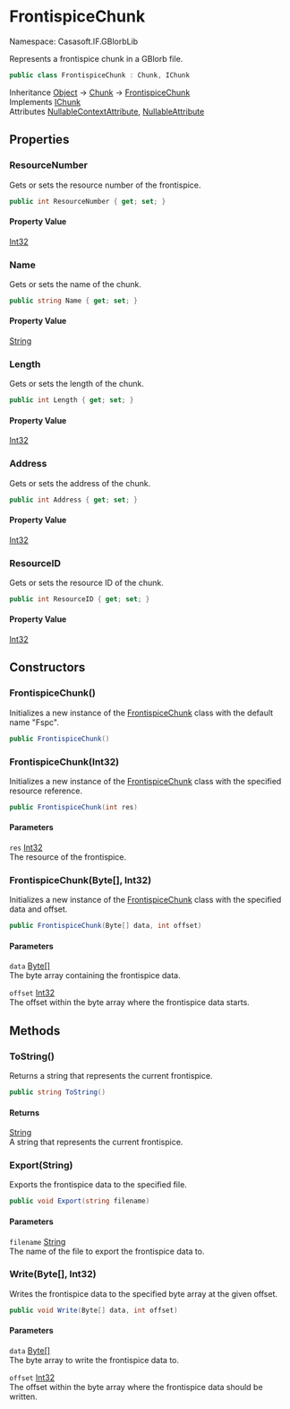 # FrontispiceChunk

Namespace: Casasoft.IF.GBlorbLib

Represents a frontispice chunk in a GBlorb file.

```csharp
public class FrontispiceChunk : Chunk, IChunk
```

Inheritance [Object](https://docs.microsoft.com/en-us/dotnet/api/system.object) → [Chunk](./casasoft.if.gblorblib.chunk) → [FrontispiceChunk](./casasoft.if.gblorblib.frontispicechunk)<br>
Implements [IChunk](./casasoft.if.gblorblib.ichunk)<br>
Attributes [NullableContextAttribute](https://docs.microsoft.com/en-us/dotnet/api/system.runtime.compilerservices.nullablecontextattribute), [NullableAttribute](https://docs.microsoft.com/en-us/dotnet/api/system.runtime.compilerservices.nullableattribute)

## Properties

### **ResourceNumber**

Gets or sets the resource number of the frontispice.

```csharp
public int ResourceNumber { get; set; }
```

#### Property Value

[Int32](https://docs.microsoft.com/en-us/dotnet/api/system.int32)<br>

### **Name**

Gets or sets the name of the chunk.

```csharp
public string Name { get; set; }
```

#### Property Value

[String](https://docs.microsoft.com/en-us/dotnet/api/system.string)<br>

### **Length**

Gets or sets the length of the chunk.

```csharp
public int Length { get; set; }
```

#### Property Value

[Int32](https://docs.microsoft.com/en-us/dotnet/api/system.int32)<br>

### **Address**

Gets or sets the address of the chunk.

```csharp
public int Address { get; set; }
```

#### Property Value

[Int32](https://docs.microsoft.com/en-us/dotnet/api/system.int32)<br>

### **ResourceID**

Gets or sets the resource ID of the chunk.

```csharp
public int ResourceID { get; set; }
```

#### Property Value

[Int32](https://docs.microsoft.com/en-us/dotnet/api/system.int32)<br>

## Constructors

### **FrontispiceChunk()**

Initializes a new instance of the [FrontispiceChunk](./casasoft.if.gblorblib.frontispicechunk) class with the default name "Fspc".

```csharp
public FrontispiceChunk()
```

### **FrontispiceChunk(Int32)**

Initializes a new instance of the [FrontispiceChunk](./casasoft.if.gblorblib.frontispicechunk) class with the specified resource reference.

```csharp
public FrontispiceChunk(int res)
```

#### Parameters

`res` [Int32](https://docs.microsoft.com/en-us/dotnet/api/system.int32)<br>
The resource of the frontispice.

### **FrontispiceChunk(Byte[], Int32)**

Initializes a new instance of the [FrontispiceChunk](./casasoft.if.gblorblib.frontispicechunk) class with the specified data and offset.

```csharp
public FrontispiceChunk(Byte[] data, int offset)
```

#### Parameters

`data` [Byte[]](https://docs.microsoft.com/en-us/dotnet/api/system.byte)<br>
The byte array containing the frontispice data.

`offset` [Int32](https://docs.microsoft.com/en-us/dotnet/api/system.int32)<br>
The offset within the byte array where the frontispice data starts.

## Methods

### **ToString()**

Returns a string that represents the current frontispice.

```csharp
public string ToString()
```

#### Returns

[String](https://docs.microsoft.com/en-us/dotnet/api/system.string)<br>
A string that represents the current frontispice.

### **Export(String)**

Exports the frontispice data to the specified file.

```csharp
public void Export(string filename)
```

#### Parameters

`filename` [String](https://docs.microsoft.com/en-us/dotnet/api/system.string)<br>
The name of the file to export the frontispice data to.

### **Write(Byte[], Int32)**

Writes the frontispice data to the specified byte array at the given offset.

```csharp
public void Write(Byte[] data, int offset)
```

#### Parameters

`data` [Byte[]](https://docs.microsoft.com/en-us/dotnet/api/system.byte)<br>
The byte array to write the frontispice data to.

`offset` [Int32](https://docs.microsoft.com/en-us/dotnet/api/system.int32)<br>
The offset within the byte array where the frontispice data should be written.
